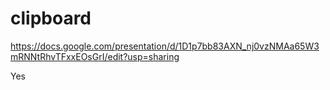 # clipboard

https://docs.google.com/presentation/d/1D1p7bb83AXN_nj0vzNMAa65W3mRNNtRhvTFxxEOsGrI/edit?usp=sharing

Yes  
